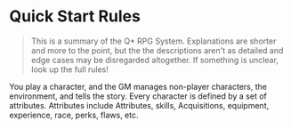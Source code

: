 # Quick Start Rules

> This is a summary of the Q* RPG System. Explanations are shorter and more to
> the point, but the the descriptions aren't as detailed and edge cases may be
> disregarded altogether. If something is unclear, look up the full rules!

You play a character, and the GM manages non-player characters, the environment,
and tells the story. Every character is defined by a set of attributes.
Attributes include Attributes, skills, Acquisitions, equipment, experience, race,
perks, flaws, etc.
